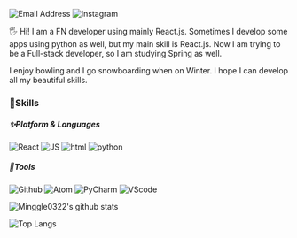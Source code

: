![Email Address](https://img.shields.io/badge/minggle0322@gmail.com-EA4335?style=flat-square&logo=Gmail&logoColor=white) ![Instagram](https://img.shields.io/badge/minggle0322-E4405F?style=flat-square&logo=Instagram&logoColor=white)

🖐 Hi! I am a FN developer using mainly React.js.
Sometimes I develop some apps using python as well, but my main skill is React.js.
Now I am trying to be a Full-stack developer, so I am studying Spring as well.

I enjoy bowling and I go snowboarding when on Winter.
I hope I can develop all my beautiful skills.

### 💪Skills

##### ✨Platform & Languages
![React](https://img.shields.io/badge/React-61DAFB?style=flat-square&logo=React&logoColor=white) ![JS](https://img.shields.io/badge/JS-F7DF1E?style=flat-square&logo=JSS&logoColor=white) ![html](https://img.shields.io/badge/CSS-E34F26?style=flat-square&logo=CSS3&logoColor=white) ![python](https://img.shields.io/badge/Python-3776AB?style=flat-square&logo=Python&logoColor=white)
##### 🔧Tools

![Github](https://img.shields.io/badge/Github-181717?style=flat-square&logo=Github&logoColor=white) ![Atom](https://img.shields.io/badge/Atom-66595C?style=flat-square&logo=Atom&logoColor=white) ![PyCharm](https://img.shields.io/badge/PyCharm-000000?style=flat-square&logo=PyCharm&logoColor=white) ![VScode](https://img.shields.io/badge/VScode-5C2D91?style=flat-square&logo=Visual-Studio&logoColor=white)

![Minggle0322's github stats](https://github-readme-stats.vercel.app/api?username=minggle0322&show_icons=true&theme=default)

![Top Langs](https://github-readme-stats.vercel.app/api/top-langs/?username=minggle0322&layout=compact&theme=default)
